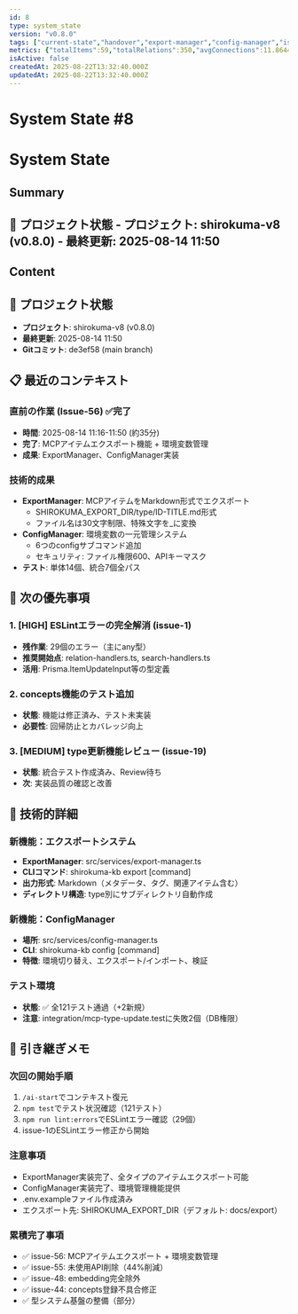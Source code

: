 ```yaml
---
id: 8
type: system_state
version: "v0.8.0"
tags: ["current-state","handover","export-manager","config-manager","issue-56"]
metrics: {"totalItems":59,"totalRelations":350,"avgConnections":11.864406779661017,"maxConnections":32,"isolatedNodes":0,"timestamp":"2025-08-14T02:53:23.995Z"}
isActive: false
createdAt: 2025-08-22T13:32:40.000Z
updatedAt: 2025-08-22T13:32:40.000Z
---
```


# System State #8

# System State

## Summary

## 📍 プロジェクト状態 - **プロジェクト**: shirokuma-v8 (v0.8.0) - **最終更新**: 2025-08-14 11:50

## Content

## 📍 プロジェクト状態
- **プロジェクト**: shirokuma-v8 (v0.8.0)
- **最終更新**: 2025-08-14 11:50
- **Gitコミット**: de3ef58 (main branch)

## 📋 最近のコンテキスト

### 直前の作業 (Issue-56) ✅完了
- **時間**: 2025-08-14 11:16-11:50 (約35分)
- **完了**: MCPアイテムエクスポート機能 + 環境変数管理
- **成果**: ExportManager、ConfigManager実装

### 技術的成果
- **ExportManager**: MCPアイテムをMarkdown形式でエクスポート
  - SHIROKUMA_EXPORT_DIR/type/ID-TITLE.md形式
  - ファイル名は30文字制限、特殊文字を_に変換
- **ConfigManager**: 環境変数の一元管理システム
  - 6つのconfigサブコマンド追加
  - セキュリティ: ファイル権限600、APIキーマスク
- **テスト**: 単体14個、統合7個全パス

## 🎯 次の優先事項

### 1. [HIGH] ESLintエラーの完全解消 (issue-1)
- **残作業**: 29個のエラー（主にany型）
- **推奨開始点**: relation-handlers.ts, search-handlers.ts
- **活用**: Prisma.ItemUpdateInput等の型定義

### 2. concepts機能のテスト追加
- **状態**: 機能は修正済み、テスト未実装
- **必要性**: 回帰防止とカバレッジ向上

### 3. [MEDIUM] type更新機能レビュー (issue-19)
- **状態**: 統合テスト作成済み、Review待ち
- **次**: 実装品質の確認と改善

## 🔧 技術的詳細

### 新機能：エクスポートシステム
- **ExportManager**: src/services/export-manager.ts
- **CLIコマンド**: shirokuma-kb export [command]
- **出力形式**: Markdown（メタデータ、タグ、関連アイテム含む）
- **ディレクトリ構造**: type別にサブディレクトリ自動作成

### 新機能：ConfigManager
- **場所**: src/services/config-manager.ts
- **CLI**: shirokuma-kb config [command]
- **特徴**: 環境切り替え、エクスポート/インポート、検証

### テスト環境
- **状態**: ✅ 全121テスト通過（+2新規）
- **注意**: integration/mcp-type-update.testに失敗2個（DB権限）

## 📝 引き継ぎメモ

### 次回の開始手順
1. `/ai-start`でコンテキスト復元
2. `npm test`でテスト状況確認（121テスト）
3. `npm run lint:errors`でESLintエラー確認（29個）
4. issue-1のESLintエラー修正から開始

### 注意事項
- ExportManager実装完了、全タイプのアイテムエクスポート可能
- ConfigManager実装完了、環境管理機能提供
- .env.exampleファイル作成済み
- エクスポート先: SHIROKUMA_EXPORT_DIR（デフォルト: docs/export）

### 累積完了事項
- ✅ issue-56: MCPアイテムエクスポート + 環境変数管理
- ✅ issue-55: 未使用API削除（44%削減）
- ✅ issue-48: embedding完全除外
- ✅ issue-44: concepts登録不具合修正
- ✅ 型システム基盤の整備（部分）
